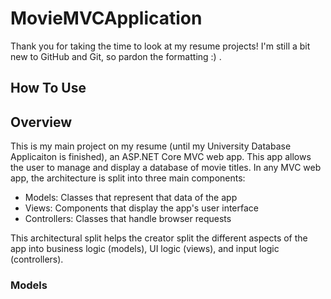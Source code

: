 # MovieMVCApplication
Thank you for taking the time to look at my resume projects! I'm still a bit new to GitHub and Git, so pardon the formatting :) .

## How To Use

## Overview
This is my main project on my resume (until my University Database Applicaiton is finished), an ASP.NET Core MVC web app. This app allows the user to manage and display a database of movie titles. In any MVC web app, the architecture is split into three main components:
- Models: Classes that represent that data of the app
- Views: Components that display the app's user interface
- Controllers: Classes that handle browser requests

This architectural split helps the creator split the different aspects of the app into business logic (models), UI logic (views), and input logic (controllers).

### Models


